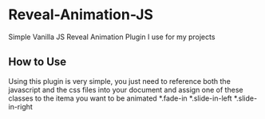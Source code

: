 # Reveal-Animation-JS
Simple Vanilla JS Reveal Animation Plugin I use for my projects
## How to Use
Using this plugin is very simple, you just need to reference both the javascript and the css files into your document and assign one of these classes to the itema you want to be animated
*.fade-in
*.slide-in-left
*.slide-in-right


